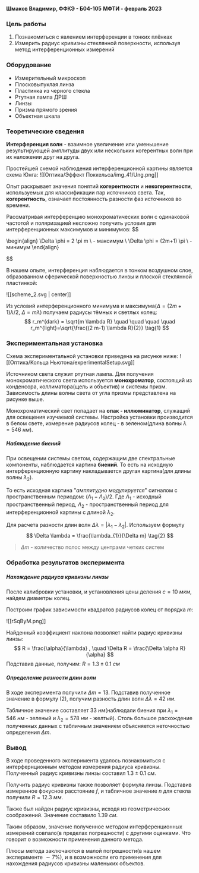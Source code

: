 **Шмаков Владимир, ФФКЭ - Б04-105**
**МФТИ - февраль 2023**

### Цель работы

1) Познакомиться с явлением интерференции в тонких плёнках
2) Измерить радиус кривизны стеклянной поверхности, используя метод интерференционных измерений

### Оборудование

- Измерительный микроскоп
- Плосковыпуклая линза
- Пластинка из черного стекла
- Ртутная лампа ДРШ
- Линзы
- Призма прямого зрения
- Объектная шкала

### Теоретические сведения

**Интерференция волн** - взаимное увеличение или уменьшение результирующей амплитуды двух или нескольких когерентных волн при их наложении друг на друга.

Простейшей схемой наблюдения интерференционной картины является схема Юнга:
![[Оптика/Эффект Поккельса/img_41/Ung.png]]

Опыт раскрывает значения понятий **когерентности** и **некогерентности**, используемых для классификации пар источников света. Так, **когерентность**, означает постоянность разности фаз источников во времени. 

Рассматривая интерференцию монохроматических волн с одинаковой частотой и поляризацией несложно получить условия для интерференционных максимумов и минимумов:
$$

\begin{align}
\Delta \phi = 2 \pi m \ - максимум \\
\Delta \phi = (2m+1) \pi \ - минимум
\end{align}

$$

В нашем опыте, интерференция наблюдается в тонком воздушном слое, образованном сферической поверхностью линзы и плоской стеклянной пластинкой: 

![[scheme_2.svg | center]]

Из условий интерференционного минимума и максимума($\Delta = (2m + 1) \lambda /2$, $\Delta = m \lambda$) получаем радиусы тёмных и светлых колец:
$$
r_m^{dark} = \sqrt{m \lambda R} \quad \quad \quad \quad r_m^{light}=\sqrt{\frac{(2 m-1) \lambda R}{2}} \tag{1}
$$
### Экспериментальная установка

Схема экспериментальной установки приведена на рисунке ниже:
![[Оптика/Кольца Ньютона/experimentalSetup.svg]]

Источником света служит ртутная лампа. Для получения монохроматического света используется **монохроматор**, состоящий из конденсора, коллиматора(щель и объектив) и системы призм. Зависимость длины волны света от угла призмы представлена на рисунке выше. 

Монохроматический свет попадает на **опак - иллюминатор**, служащий для освещения изучаемой системы. Настройка установки производится в белом свете, измерение радиусов колец - в зеленом(длина волны $\lambda = 546 \ нм$). 

##### Наблюдение биений

При освещении системы светом, содержащим две спектральные компоненты, наблюдается картина **биений**. То есть на исходную интерференционную картину накладывается другая картина(для длины волны $\lambda_{2}$). 

То есть исходная картина  "*амплитудно модулируется*" сигналом с пространственным периодом: $(\Lambda_{1} - \Lambda_{2})/2$. Где $\Lambda_{1}$ - исходный пространственный период, $\Lambda_{2}$ - пространственный период для интерференционной картины с длиной $\lambda_{2}$. 

Для расчета разности длин волн $\Delta \lambda = |\lambda_{1} - \lambda_{2}|$. Используем формулу 
$$
\Delta \lambda = \frac{\lambda_{1}}{\Delta m} \tag{2}
$$
> $\Delta m$ - количество полос между центрами четких систем

### Обработка результатов эксперимента

##### Нахождение радиуса кривизны линзы
После калибровки установки, и установления цены деления $c = 10 \ мкм$, найдем диаметры колец. 

Построим график зависимости квадратов радиусов колец от порядка $m$:

![[rSqByM.png]]

Найденный коэффициент наклона позволяет найти радиус кривизны линзы:
$$
R = \frac{\alpha}{\lambda} , \quad \Delta R = \frac{\Delta \alpha R}{\alpha}
$$
Подставив данные, получим: $R = 1.3 \pm 0.1 \ см$

##### Определение разности длин волн

В ходе эксперимента получили $\Delta m = 13$. Подставив полученное значение в формулу $(2)$, получим разность длин волн $\Delta \lambda = 42 \ нм$. 

Табличное значение составляет $33 \ нм$(наблюдали биения при $\lambda_{1} = 546 \ нм$ - зеленый и $\lambda_{2} = 578 \ нм$ - желтый).  Столь большое расхождение полученных данных с табличным значением объясняется неточностью определения $\Delta m$. 

### Вывод

В ходе проведенного эксперимента удалось познакомиться с интерфернционным методом измерения радиуса кривизны. Полученный радиус кривизны линзы составил $1.3 \pm 0.1 \ см$. 

Получить радиус кривизны также позволяет формула линзы. Подставив измеренное фокусное расстояние $f$, и табличное значение $n$ для стекла получили $R = 12.3 \ мм$. 

Также был найден радиус кривизны, исходя из геометрических соображений. Значение составило $1.39 \ см$. 

Таким образом, значение полученное методом интерференционных измерений совпало(в пределах погрешности) с другими оценками. Что говорит о возможности применения данного метода.

Плюсы метода заключаются в малой погрешности(в нашем эксперименте $\sim 7 \%$), и в возможности его применения для нахождения радиусов кривизны маленьких объектов. 

